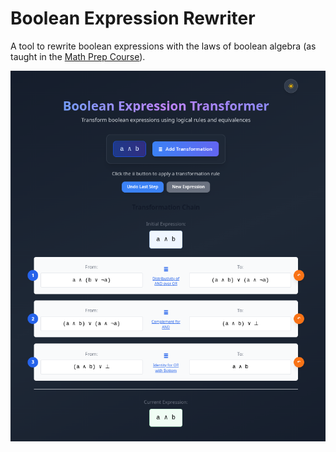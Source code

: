 # Boolean Expression Rewriter

A tool to rewrite boolean expressions with the laws of boolean algebra (as taught in the [Math Prep Course](https://vorkurs.cs.uni-saarland.de/)).


![Screenshot](./readme/screenshot1.png)